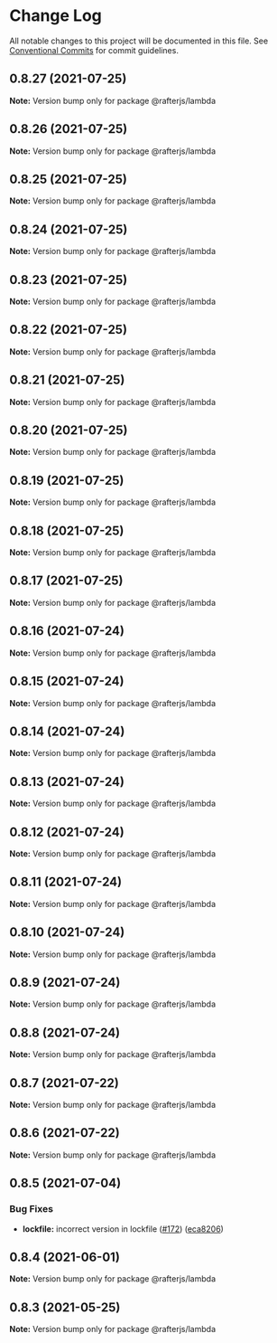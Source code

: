 # Change Log

All notable changes to this project will be documented in this file.
See [Conventional Commits](https://conventionalcommits.org) for commit guidelines.

## 0.8.27 (2021-07-25)

**Note:** Version bump only for package @rafterjs/lambda





## 0.8.26 (2021-07-25)

**Note:** Version bump only for package @rafterjs/lambda





## 0.8.25 (2021-07-25)

**Note:** Version bump only for package @rafterjs/lambda





## 0.8.24 (2021-07-25)

**Note:** Version bump only for package @rafterjs/lambda





## 0.8.23 (2021-07-25)

**Note:** Version bump only for package @rafterjs/lambda





## 0.8.22 (2021-07-25)

**Note:** Version bump only for package @rafterjs/lambda





## 0.8.21 (2021-07-25)

**Note:** Version bump only for package @rafterjs/lambda





## 0.8.20 (2021-07-25)

**Note:** Version bump only for package @rafterjs/lambda





## 0.8.19 (2021-07-25)

**Note:** Version bump only for package @rafterjs/lambda





## 0.8.18 (2021-07-25)

**Note:** Version bump only for package @rafterjs/lambda





## 0.8.17 (2021-07-25)

**Note:** Version bump only for package @rafterjs/lambda





## 0.8.16 (2021-07-24)

**Note:** Version bump only for package @rafterjs/lambda





## 0.8.15 (2021-07-24)

**Note:** Version bump only for package @rafterjs/lambda





## 0.8.14 (2021-07-24)

**Note:** Version bump only for package @rafterjs/lambda





## 0.8.13 (2021-07-24)

**Note:** Version bump only for package @rafterjs/lambda





## 0.8.12 (2021-07-24)

**Note:** Version bump only for package @rafterjs/lambda





## 0.8.11 (2021-07-24)

**Note:** Version bump only for package @rafterjs/lambda





## 0.8.10 (2021-07-24)

**Note:** Version bump only for package @rafterjs/lambda





## 0.8.9 (2021-07-24)

**Note:** Version bump only for package @rafterjs/lambda





## 0.8.8 (2021-07-24)

**Note:** Version bump only for package @rafterjs/lambda





## 0.8.7 (2021-07-22)

**Note:** Version bump only for package @rafterjs/lambda





## 0.8.6 (2021-07-22)

**Note:** Version bump only for package @rafterjs/lambda





## 0.8.5 (2021-07-04)


### Bug Fixes

* **lockfile:** incorrect version in lockfile ([#172](https://github.com/rafterjs/rafter/issues/172)) ([eca8206](https://github.com/rafterjs/rafter/commit/eca820680574c45714a5cf56560b5f41a1553fa1))





## 0.8.4 (2021-06-01)

**Note:** Version bump only for package @rafterjs/lambda

## 0.8.3 (2021-05-25)

**Note:** Version bump only for package @rafterjs/lambda
